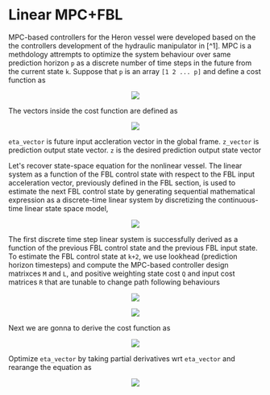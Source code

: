 # Linear MPC+FBL

MPC-based controllers for the Heron vessel were developed based on the the controllers development of the hydraulic manipulator in [^1]. MPC is a methdology attrempts to optimize the system behaviour over same prediction horizon ```p``` as a discrete number of time steps in the future from the current state ```k```. Suppose that ```p``` is an array ```[1 2 ... p]``` and define a cost function as

  <p align="center">
<img src=https://github.com/Thomas-JHR/Unmanned-Surface-Vessel-Studies/blob/main/Tex/MPC1.svg>
</p><p align="center">

The vectors inside the cost function are defined as 
  
<p align="center">
<img src=https://github.com/Thomas-JHR/Unmanned-Surface-Vessel-Studies/blob/main/Tex/MPC2.svg>
</p><p align="center">  

```eta_vector``` is future input accleration vector in the global frame. ```z_vector``` is prediction output state vector. ```z``` is the desired prediction output state vector
  
Let's recover state-space equation for the nonlinear vessel. The linear system as a function of the FBL control state with respect to the FBL input acceleration vector, previously defined in the FBL section, is used to estimate the next FBL control state by generating sequential mathematical expression as a discrete-time linear system by discretizing the continuous-time linear state space model,
 
<p align="center">
<img src=https://github.com/Thomas-JHR/Unmanned-Surface-Vessel-Studies/blob/main/Tex/MPC3.svg>
</p><p align="center">    
  
The first discrete time step linear system is successfully derived as a function of the previous FBL control state and the previous FBL input state. To estimate the FBL control state at ```k+2```, we use lookhead (prediction horizon timesteps)  and compute the MPC-based controller design matrixces ```M``` and ```L```, and positive weighting state cost ```Q``` and input cost matrices ```R``` that are tunable to change path following behaviours
  
<p align="center">
<img src=https://github.com/Thomas-JHR/Unmanned-Surface-Vessel-Studies/blob/main/Tex/MPC4.svg>
</p><p align="center">      
  
<p align="center">
<img src=https://github.com/Thomas-JHR/Unmanned-Surface-Vessel-Studies/blob/main/Tex/MPC5.svg>
</p><p align="center">     
  
Next we are gonna to derive the cost function as
  
<p align="center">
<img src=https://github.com/Thomas-JHR/Unmanned-Surface-Vessel-Studies/blob/main/Tex/MPC6.svg>
</p><p align="center">    
  
Optimize ```eta_vector``` by taking partial derivatives wrt ```eta_vector``` and rearange the equation as
  
<p align="center">
<img src=https://github.com/Thomas-JHR/Unmanned-Surface-Vessel-Studies/blob/main/Tex/MPC7.svg>
</p><p align="center">    
  
  
  
  
  
  
  
